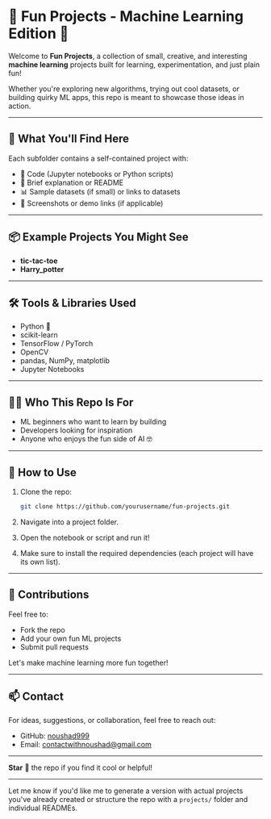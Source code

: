 # 🎉 Fun Projects - Machine Learning Edition 🤖

Welcome to **Fun Projects**, a collection of small, creative, and interesting **machine learning** projects built for learning, experimentation, and just plain fun!

Whether you're exploring new algorithms, trying out cool datasets, or building quirky ML apps, this repo is meant to showcase those ideas in action.

---

## 🚀 What You'll Find Here

Each subfolder contains a self-contained project with:

* 📁 Code (Jupyter notebooks or Python scripts)
* 📄 Brief explanation or README
* 📊 Sample datasets (if small) or links to datasets
* 📸 Screenshots or demo links (if applicable)

---

## 📦 Example Projects You Might See


*  **tic-tac-toe** 
*  **Harry_potter** 


---

## 🛠️ Tools & Libraries Used

* Python 🐍
* scikit-learn
* TensorFlow / PyTorch
* OpenCV
* pandas, NumPy, matplotlib
* Jupyter Notebooks

---

## 👨‍💻 Who This Repo Is For

* ML beginners who want to learn by building
* Developers looking for inspiration
* Anyone who enjoys the fun side of AI 🤓

---

## 📌 How to Use

1. Clone the repo:

   ```bash
   git clone https://github.com/yourusername/fun-projects.git
   ```
2. Navigate into a project folder.
3. Open the notebook or script and run it!
4. Make sure to install the required dependencies (each project will have its own list).

---

## 🤝 Contributions

Feel free to:

* Fork the repo
* Add your own fun ML projects
* Submit pull requests

Let's make machine learning more fun together!

---

## 📫 Contact

For ideas, suggestions, or collaboration, feel free to reach out:

* GitHub: [noushad999](https://github.com/noushad999)
* Email: [contactwithnoushad@gmail.com](mailto:contactwithnoushad@gmail.com)

---

**Star** 🌟 the repo if you find it cool or helpful!

---

Let me know if you'd like me to generate a version with actual projects you've already created or structure the repo with a `projects/` folder and individual READMEs.
